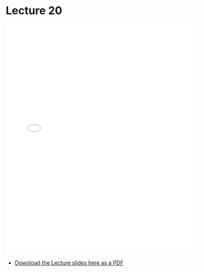 # Lecture 20

<div>
<iframe src="../../102_lec20.pdf" width="100%" height="600px" frameBorder="0"> </iframe>
</div>

- [Download the Lecture slides here as a PDF](../../102_lec20.pdf)